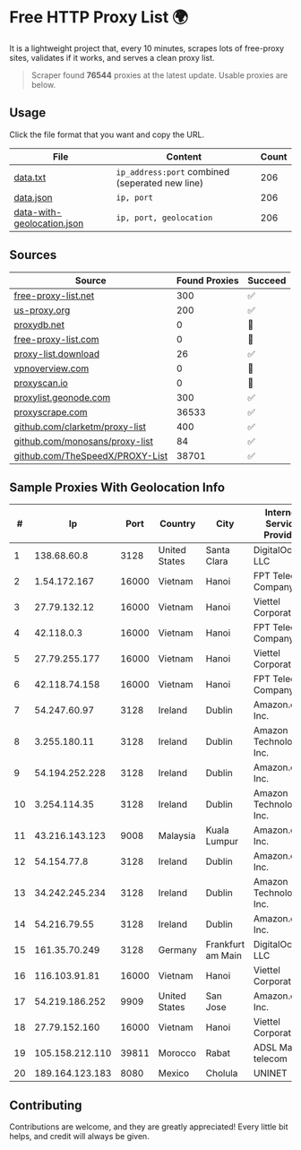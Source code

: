 
# Free HTTP Proxy List 🌍

It is a lightweight project that, every 10 minutes, scrapes lots of free-proxy sites, validates if it works, and serves a clean proxy list.


> Scraper found **76544** proxies at the latest update. Usable proxies are below.

## Usage

Click the file format that you want and copy the URL.


|File|Content|Count|
|----|-------|-----|
|[data.txt](https://raw.githubusercontent.com/themiralay/Proxy-List-World/master/data.txt)|`ip_address:port` combined (seperated new line)|206|
|[data.json](https://raw.githubusercontent.com/themiralay/Proxy-List-World/master/data.json)|`ip, port`|206|
|[data-with-geolocation.json](https://raw.githubusercontent.com/themiralay/Proxy-List-World/master/data-with-geolocation.json)|`ip, port, geolocation`|206|

## Sources

|Source|Found Proxies|Succeed|
|------|-------------|-------|
|[free-proxy-list.net](https://free-proxy-list.net)|300|✅|
|[us-proxy.org](https://www.us-proxy.org)|200|✅|
|[proxydb.net](http://proxydb.net)|0|🚫|
|[free-proxy-list.com](https://free-proxy-list.com/?page=&port=&type%5B%5D=http&type%5B%5D=https&up_time=0&search=Search)|0|🚫|
|[proxy-list.download](https://www.proxy-list.download/HTTP)|26|✅|
|[vpnoverview.com](https://vpnoverview.com/privacy/anonymous-browsing/free-proxy-servers)|0|🚫|
|[proxyscan.io](https://www.proxyscan.io)|0|🚫|
|[proxylist.geonode.com](https://proxylist.geonode.com/api/proxy-list?limit=300&page=1&sort_by=lastChecked&sort_type=desc&protocols=http,https)|300|✅|
|[proxyscrape.com](https://api.proxyscrape.com/v2/?request=displayproxies&protocol=http&timeout=10000&country=all&ssl=all&anonymity=all)|36533|✅|
|[github.com/clarketm/proxy-list](https://raw.githubusercontent.com/clarketm/proxy-list/master/proxy-list-raw.txt)|400|✅|
|[github.com/monosans/proxy-list](https://raw.githubusercontent.com/monosans/proxy-list/main/proxies/http.txt)|84|✅|
|[github.com/TheSpeedX/PROXY-List](https://raw.githubusercontent.com/TheSpeedX/PROXY-List/master/http.txt)|38701|✅|


## Sample Proxies With Geolocation Info

|#|Ip|Port|Country|City|Internet Service Provider|
|-|--|----|-------|----|-------------------------|
|1|138.68.60.8|3128|United States|Santa Clara|DigitalOcean, LLC|
|2|1.54.172.167|16000|Vietnam|Hanoi|FPT Telecom Company|
|3|27.79.132.12|16000|Vietnam|Hanoi|Viettel Corporation|
|4|42.118.0.3|16000|Vietnam|Hanoi|FPT Telecom Company|
|5|27.79.255.177|16000|Vietnam|Hanoi|Viettel Corporation|
|6|42.118.74.158|16000|Vietnam|Hanoi|FPT Telecom Company|
|7|54.247.60.97|3128|Ireland|Dublin|Amazon.com, Inc.|
|8|3.255.180.11|3128|Ireland|Dublin|Amazon Technologies Inc.|
|9|54.194.252.228|3128|Ireland|Dublin|Amazon.com, Inc.|
|10|3.254.114.35|3128|Ireland|Dublin|Amazon Technologies Inc.|
|11|43.216.143.123|9008|Malaysia|Kuala Lumpur|Amazon.com, Inc.|
|12|54.154.77.8|3128|Ireland|Dublin|Amazon.com, Inc.|
|13|34.242.245.234|3128|Ireland|Dublin|Amazon Technologies Inc.|
|14|54.216.79.55|3128|Ireland|Dublin|Amazon.com, Inc.|
|15|161.35.70.249|3128|Germany|Frankfurt am Main|DigitalOcean, LLC|
|16|116.103.91.81|16000|Vietnam|Hanoi|Viettel Corporation|
|17|54.219.186.252|9909|United States|San Jose|Amazon.com, Inc.|
|18|27.79.152.160|16000|Vietnam|Hanoi|Viettel Corporation|
|19|105.158.212.110|39811|Morocco|Rabat|ADSL Maroc telecom|
|20|189.164.123.183|8080|Mexico|Cholula|UNINET|



## Contributing

Contributions are welcome, and they are greatly appreciated! Every
little bit helps, and credit will always be given.

